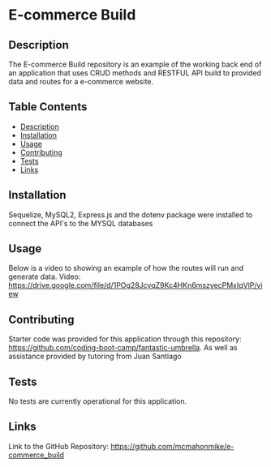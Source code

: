 # E-commerce Build


## Description
The E-commerce Build repository is an example of the working back end of an application that uses CRUD methods and RESTFUL API build to provided data and routes for a e-commerce website.

## Table Contents
- [Description](#description)
- [Installation](#installation)
- [Usage](#usage)
- [Contributing](#contributing)
- [Tests](#tests)
- [Links](#links)

## Installation

Sequelize, MySQL2, Express.js and the dotenv package were installed to connect the API's to the MYSQL databases

## Usage
Below is a video to showing an example of how the routes will run and generate data. Video:
https://drive.google.com/file/d/1POg28JcyqZ9Kc4HKn6mszyecPMxIqVlP/view

## Contributing
Starter code was provided for this application through this repository: https://github.com/coding-boot-camp/fantastic-umbrella.
As well as assistance provided by tutoring from Juan Santiago

## Tests
No tests are currently operational for this application.

## Links

Link to the GitHub Repository: 
https://github.com/mcmahonmike/e-commerce_build
